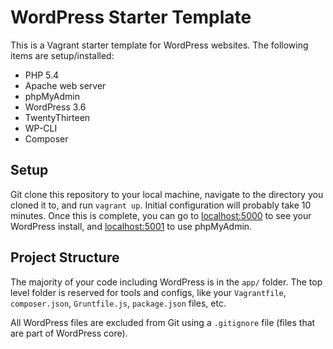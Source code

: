 WordPress Starter Template
==========================

This is a Vagrant starter template for WordPress websites. The following items are setup/installed:

* PHP 5.4
* Apache web server
* phpMyAdmin
* WordPress 3.6
* TwentyThirteen
* WP-CLI
* Composer

Setup
-----

Git clone this repository to your local machine, navigate to the directory you cloned it to, and run `vagrant up`. Initial configuration will probably take 10 minutes. Once this is complete, you can go to [localhost:5000](http://localhost:5000/) to see your WordPress install, and [localhost:5001](http://localhost:5001) to use phpMyAdmin.

Project Structure
-----------------

The majority of your code including WordPress is in the `app/` folder. The top level folder is reserved for tools and configs, like your `Vagrantfile`, `composer.json`, `Gruntfile.js`, `package.json` files, etc.

All WordPress files are excluded from Git using a `.gitignore` file (files that are part of WordPress core).